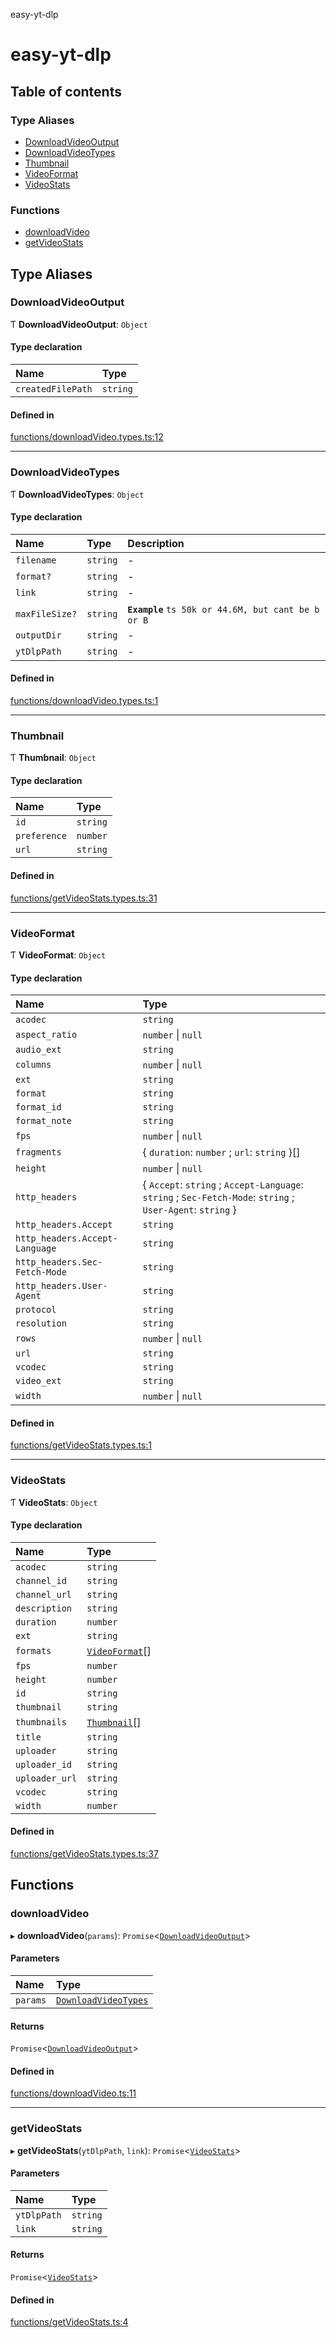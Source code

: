 easy-yt-dlp

# easy-yt-dlp

## Table of contents

### Type Aliases

- [DownloadVideoOutput](README.md#downloadvideooutput)
- [DownloadVideoTypes](README.md#downloadvideotypes)
- [Thumbnail](README.md#thumbnail)
- [VideoFormat](README.md#videoformat)
- [VideoStats](README.md#videostats)

### Functions

- [downloadVideo](README.md#downloadvideo)
- [getVideoStats](README.md#getvideostats)

## Type Aliases

### DownloadVideoOutput

Ƭ **DownloadVideoOutput**: `Object`

#### Type declaration

| Name | Type |
| :------ | :------ |
| `createdFilePath` | `string` |

#### Defined in

[functions/downloadVideo.types.ts:12](https://github.com/Angael/easy-yt-dlp/blob/5e93472/src/functions/downloadVideo.types.ts#L12)

___

### DownloadVideoTypes

Ƭ **DownloadVideoTypes**: `Object`

#### Type declaration

| Name | Type | Description |
| :------ | :------ | :------ |
| `filename` | `string` | - |
| `format?` | `string` | - |
| `link` | `string` | - |
| `maxFileSize?` | `string` | **`Example`** ```ts 50k or 44.6M, but cant be b or B ``` |
| `outputDir` | `string` | - |
| `ytDlpPath` | `string` | - |

#### Defined in

[functions/downloadVideo.types.ts:1](https://github.com/Angael/easy-yt-dlp/blob/5e93472/src/functions/downloadVideo.types.ts#L1)

___

### Thumbnail

Ƭ **Thumbnail**: `Object`

#### Type declaration

| Name | Type |
| :------ | :------ |
| `id` | `string` |
| `preference` | `number` |
| `url` | `string` |

#### Defined in

[functions/getVideoStats.types.ts:31](https://github.com/Angael/easy-yt-dlp/blob/5e93472/src/functions/getVideoStats.types.ts#L31)

___

### VideoFormat

Ƭ **VideoFormat**: `Object`

#### Type declaration

| Name | Type |
| :------ | :------ |
| `acodec` | `string` |
| `aspect_ratio` | `number` \| ``null`` |
| `audio_ext` | `string` |
| `columns` | `number` \| ``null`` |
| `ext` | `string` |
| `format` | `string` |
| `format_id` | `string` |
| `format_note` | `string` |
| `fps` | `number` \| ``null`` |
| `fragments` | { `duration`: `number` ; `url`: `string`  }[] |
| `height` | `number` \| ``null`` |
| `http_headers` | { `Accept`: `string` ; `Accept-Language`: `string` ; `Sec-Fetch-Mode`: `string` ; `User-Agent`: `string`  } |
| `http_headers.Accept` | `string` |
| `http_headers.Accept-Language` | `string` |
| `http_headers.Sec-Fetch-Mode` | `string` |
| `http_headers.User-Agent` | `string` |
| `protocol` | `string` |
| `resolution` | `string` |
| `rows` | `number` \| ``null`` |
| `url` | `string` |
| `vcodec` | `string` |
| `video_ext` | `string` |
| `width` | `number` \| ``null`` |

#### Defined in

[functions/getVideoStats.types.ts:1](https://github.com/Angael/easy-yt-dlp/blob/5e93472/src/functions/getVideoStats.types.ts#L1)

___

### VideoStats

Ƭ **VideoStats**: `Object`

#### Type declaration

| Name | Type |
| :------ | :------ |
| `acodec` | `string` |
| `channel_id` | `string` |
| `channel_url` | `string` |
| `description` | `string` |
| `duration` | `number` |
| `ext` | `string` |
| `formats` | [`VideoFormat`](README.md#videoformat)[] |
| `fps` | `number` |
| `height` | `number` |
| `id` | `string` |
| `thumbnail` | `string` |
| `thumbnails` | [`Thumbnail`](README.md#thumbnail)[] |
| `title` | `string` |
| `uploader` | `string` |
| `uploader_id` | `string` |
| `uploader_url` | `string` |
| `vcodec` | `string` |
| `width` | `number` |

#### Defined in

[functions/getVideoStats.types.ts:37](https://github.com/Angael/easy-yt-dlp/blob/5e93472/src/functions/getVideoStats.types.ts#L37)

## Functions

### downloadVideo

▸ **downloadVideo**(`params`): `Promise`<[`DownloadVideoOutput`](README.md#downloadvideooutput)\>

#### Parameters

| Name | Type |
| :------ | :------ |
| `params` | [`DownloadVideoTypes`](README.md#downloadvideotypes) |

#### Returns

`Promise`<[`DownloadVideoOutput`](README.md#downloadvideooutput)\>

#### Defined in

[functions/downloadVideo.ts:11](https://github.com/Angael/easy-yt-dlp/blob/5e93472/src/functions/downloadVideo.ts#L11)

___

### getVideoStats

▸ **getVideoStats**(`ytDlpPath`, `link`): `Promise`<[`VideoStats`](README.md#videostats)\>

#### Parameters

| Name | Type |
| :------ | :------ |
| `ytDlpPath` | `string` |
| `link` | `string` |

#### Returns

`Promise`<[`VideoStats`](README.md#videostats)\>

#### Defined in

[functions/getVideoStats.ts:4](https://github.com/Angael/easy-yt-dlp/blob/5e93472/src/functions/getVideoStats.ts#L4)
